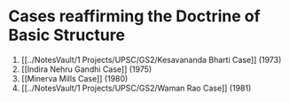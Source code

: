 # Cases reaffirming the Doctrine of Basic Structure
1. [[../NotesVault/1 Projects/UPSC/GS2/Kesavananda Bharti Case]] (1973)
2. [[Indira Nehru Gandhi Case]] (1975)
3. [[Minerva Mills Case]] (1980)
4. [[../NotesVault/1 Projects/UPSC/GS2/Waman Rao Case]] (1981)

